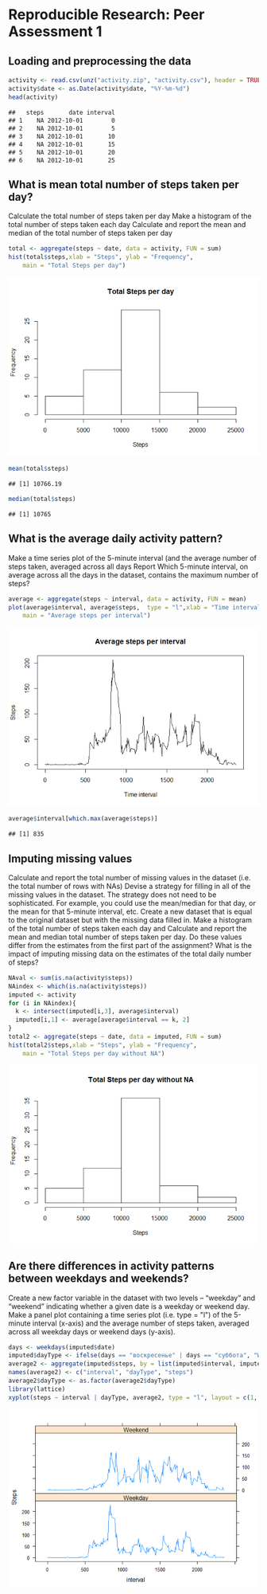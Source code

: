 # Reproducible Research: Peer Assessment 1


## Loading and preprocessing the data


```r
activity <- read.csv(unz("activity.zip", "activity.csv"), header = TRUE, stringsAsFactors = FALSE)
activity$date <- as.Date(activity$date, "%Y-%m-%d")
head(activity)
```

```
##   steps       date interval
## 1    NA 2012-10-01        0
## 2    NA 2012-10-01        5
## 3    NA 2012-10-01       10
## 4    NA 2012-10-01       15
## 5    NA 2012-10-01       20
## 6    NA 2012-10-01       25
```


## What is mean total number of steps taken per day?
Calculate the total number of steps taken per day
Make a histogram of the total number of steps taken each day
Calculate and report the mean and median of the total number of steps taken per day


```r
total <- aggregate(steps ~ date, data = activity, FUN = sum)
hist(total$steps,xlab = "Steps", ylab = "Frequency", 
    main = "Total Steps per day")
```

![](PA1_template_files/figure-html/unnamed-chunk-2-1.png)

```r
mean(total$steps)
```

```
## [1] 10766.19
```

```r
median(total$steps)
```

```
## [1] 10765
```

## What is the average daily activity pattern?
Make a time series plot of the 5-minute interval (and the average number of steps taken, averaged across all days
Report Which 5-minute interval, on average across all the days in the dataset, contains the maximum number of steps?


```r
average <- aggregate(steps ~ interval, data = activity, FUN = mean)
plot(average$interval, average$steps,  type = "l",xlab = "Time interval", ylab = "Steps", 
    main = "Average steps per interval")
```

![](PA1_template_files/figure-html/unnamed-chunk-3-1.png)

```r
average$interval[which.max(average$steps)]                                       #calculate 5-minute interval, on average across all the days in the                                                                                                #dataset, contains the maximum number of steps
```

```
## [1] 835
```


## Imputing missing values
Calculate and report the total number of missing values in the dataset (i.e. the total number of rows with NAs)
Devise a strategy for filling in all of the missing values in the dataset. The strategy does not need to be sophisticated. For example, you could use the mean/median for that day, or the mean for that 5-minute interval, etc.
Create a new dataset that is equal to the original dataset but with the missing data filled in.
Make a histogram of the total number of steps taken each day and Calculate and report the mean and median total number of steps taken per day. Do these values differ from the estimates from the first part of the assignment? What is the impact of imputing missing data on the estimates of the total daily number of steps?


```r
NAval <- sum(is.na(activity$steps))
NAindex <- which(is.na(activity$steps))
imputed <- activity
for (i in NAindex){
  k <- intersect(imputed[i,3], average$interval) 
  imputed[i,1] <- average[average$interval == k, 2]
}
total2 <- aggregate(steps ~ date, data = imputed, FUN = sum)
hist(total2$steps,xlab = "Steps", ylab = "Frequency", 
    main = "Total Steps per day without NA")
```

![](PA1_template_files/figure-html/unnamed-chunk-4-1.png)

## Are there differences in activity patterns between weekdays and weekends?
Create a new factor variable in the dataset with two levels – “weekday” and “weekend” indicating whether a given date is a weekday or weekend day.
Make a panel plot containing a time series plot (i.e. type = "l") of the 5-minute interval (x-axis) and the average number of steps taken, averaged across all weekday days or weekend days (y-axis). 


```r
days <- weekdays(imputed$date)
imputed$dayType <- ifelse(days == "воскресенье" | days == "суббота", "Weekend", "Weekday")
average2 <- aggregate(imputed$steps, by = list(imputed$interval, imputed$dayType), mean)
names(average2) <- c("interval", "dayType", "steps")
average2$dayType <- as.factor(average2$dayType)
library(lattice)
xyplot(steps ~ interval | dayType, average2, type = "l", layout = c(1, 2), lab = "Interval", ylab = "Steps")
```

![](PA1_template_files/figure-html/unnamed-chunk-5-1.png)
